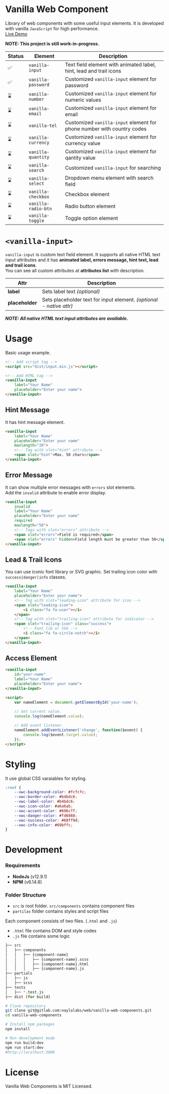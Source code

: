 # Vanilla Web Component
Library of web components with some useful input elements. It is developed with vanilla `JavaScript` for high performance.\
[Live Demo](https://sabriayes.github.io/vanilla-web-components/)

**NOTE: This project is still work-in-progress.**

| Status | Element             | Description                                                            |
|-------|---------------------|------------------------------------------------------------------------|
| ✅     | `vanilla-input`     | Text field element with animated label, hint, lead and trail icons     |
| ✅     | `vanilla-password`  | Customized `vanilla-input` element for password                        |
| ⌛     | `vanilla-number`    | Customized `vanilla-input` element for numeric values                  |
| ⌛     | `vanilla-email`     | Customized `vanilla-input` element for email                           |
| ⌛     | `vanilla-tel`       | Customized `vanilla-input` element for phone number with country codes |
| ⌛     | `vanilla-currency`  | Customized `vanilla-input` element for currency value                  |
| ⌛     | `vanilla-quantity`  | Customized `vanilla-input` element for qantity value                   |
| ⌛     | `vanilla-search`    | Customized `vanilla-input` for searching                               |
| ⌛     | `vanilla-select`    | Dropdown menu element with search field                                |
| ⌛     | `vanilla-checkbox`  | Checkbox element                                                       |
| ⌛     | `vanilla-radio-btn` | Radio button element                                                   |
| ⌛     | `vanilla-toggle`    | Toggle option element                                                  |

# `<vanilla-input>`
`vanilla-input` is custom text field element. It supports all native HTML text input attributes and it has **animated label, errors message, hint text, lead and trail icons**.\
You can see all custom attributes at **attributes list** with description.

| Attr            | Description                                                         |
|-----------------|---------------------------------------------------------------------|
| **label**       | Sets label text *(optional)*                                        |
| **placeholder** | Sets placeholder text for input element. *(optional - native attr)* |

***NOTE: All native HTML text input attributes are available.***

# Usage
Basic usage example.
````html
<!-- Add script tag -->
<script src="dist/input.min.js"></script>

<!-- Add HTML tag -->
<vanilla-input 
    label="Your Name" 
    placeholder="Enter your name">
</vanilla-input>
````

## Hint Message
It has hint message element.
````html
<vanilla-input 
    label="Your Name" 
    placeholder="Enter your name"
    maxlength="20">
    <!-- Tag with slot="hint" attribute -->
    <span slot="hint">Max. 50 chars</span>
</vanilla-input>
````

## Error Message
It can show multiple error messages with `errors` slot elements.\
Add the `invalid` attribute to enable error display.
````html
<vanilla-input 
    invalid
    label="Your Name" 
    placeholder="Enter your name"
    required
    maxlength="50">
    <!-- Tags with slot="errors" attribute -->
    <span slot="errors">Field is required</span>
    <span slot="errors" hidden>Field length must be greater than 50</span>
</vanilla-input>
````

## Lead & Trail Icons
You can use iconic font library or SVG graphic. Set trailing icon color with `success|danger|info` classes.
````html
<vanilla-input 
    label="Your Name" 
    placeholder="Enter your name">
    <!-- Tag with slot="leading-icon" attribute for icon -->
    <span slot="leading-icon">
        <i class="fa fa-user"></i>
    </span>
    <!-- Tag with slot="trailing-icon" attribute for indicator -->
    <span slot="trailing-icon" class="success">
        <!-- Font lib or SVG -->
        <i class="fa fa-circle-notch"></i>
    </span>
</vanilla-input>
````

## Access Element
````html
<vanilla-input 
    id="your-name"
    label="Your Name" 
    placeholder="Enter your name">
</vanilla-input>

<script>
    var nameElement = document.getElementById('your-name');
    
    // Get current value.
    console.log(nameElement.value);

    // Add event listener.
	nameElement.addEventListener('change', function($event) {
        console.log($event.target.value);
    });
</script>
````

# Styling
It use global CSS varaiables for styling.
````scss
:root {
    --vwc-background-color: #fcfcfc;
    --vwc-border-color: #b4bdc6;
    --vwc-label-color: #b4bdc6;
    --vwc-icon-color: #a6a6ab;
    --vwc-accent-color: #696cff;
    --vwc-danger-color: #fd6868;
    --vwc-success-color: #68ff9d;
    --vwc-info-color: #69bffc;
}
````

# Development
### Requirements

- **NodeJs** (v12.9.1)
- **NPM** (v6.14.8)

### Folder Structure

- `src` is root folder. `src/components` contains component files
- `partilas` folder contains styles and script files

Each component consists of two files. (`.html` and `.js`)
- `.html` file contains DOM and style codes
- `.js` file contains some logic

```bash
├── src
│   ├── components
│   │   ├── {component-name}
│   │   │   ├── {component-name}.scss
│   │   │   ├── {component-name}.html
│   │   │   ├── {component-name}.js
├── partials
│   ├── js
│   ├── scss
├── tests
│   ├── *.test.js
├── dist (for build)
```

```bash
# Clone repository
git clone git@gitlab.com:naylalabs/web/vanilla-web-components.git
cd vanilla-web-components

# Install npm packages
npm install

# Run development mode
npm run build:dev
npm run start:dev
#http://localhost:3000
```

# License 
Vanilla Web Components is MIT Licensed.
